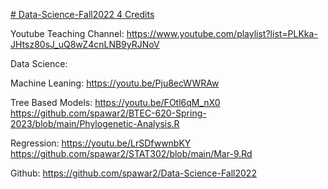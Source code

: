 [# Data-Science-Fall2022 4 Credits](https://pawar1550.wixsite.com/claflin-courses/copy-of-math111)

Youtube Teaching Channel: https://www.youtube.com/playlist?list=PLKka-JHtsz80sJ_uQ8wZ4cnLNB9yRJNoV

Data Science:

Machine Leaning: https://youtu.be/Pju8ecWWRAw

Tree Based Models: https://youtu.be/FOtl6qM_nX0
https://github.com/spawar2/BTEC-620-Spring-2023/blob/main/Phylogenetic-Analysis.R

Regression: https://youtu.be/LrSDfwwnbKY
https://github.com/spawar2/STAT302/blob/main/Mar-9.Rd

Github: https://github.com/spawar2/Data-Science-Fall2022
